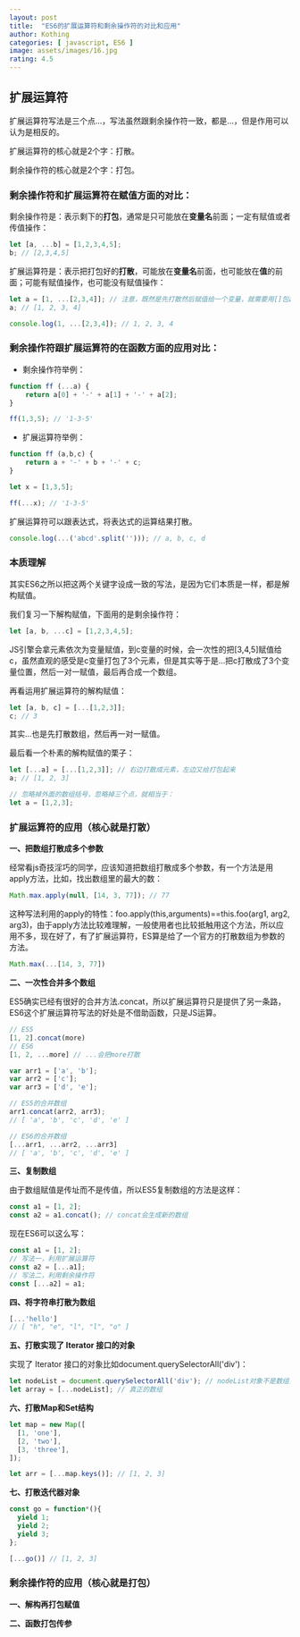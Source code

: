 ```yaml
---
layout: post
title:  "ES6的扩展运算符和剩余操作符的对比和应用"
author: Kothing
categories: [ javascript, ES6 ]
image: assets/images/16.jpg
rating: 4.5
---
```


## 扩展运算符

扩展运算符写法是三个点...，写法虽然跟剩余操作符一致，都是...，但是作用可以认为是相反的。

扩展运算符的核心就是2个字：打散。

剩余操作符的核心就是2个字：打包。

### 剩余操作符和扩展运算符在赋值方面的对比：
剩余操作符是：表示剩下的**打包**，通常是只可能放在**变量名**前面；一定有赋值或者传值操作：
```js
let [a, ...b] = [1,2,3,4,5];
b; // [2,3,4,5]
```
扩展运算符是：表示把打包好的**打散**，可能放在**变量名**前面，也可能放在**值**的前面；可能有赋值操作，也可能没有赋值操作：
```js
let a = [1, ...[2,3,4]]; // 注意，既然是先打散然后赋值给一个变量，就需要用[]包起来形成数组
a; // [1, 2, 3, 4]
```
```js
console.log(1, ...[2,3,4]); // 1, 2, 3, 4
```
### 剩余操作符跟扩展运算符的在函数方面的应用对比：

+ 剩余操作符举例：

```js
function ff (...a) {
    return a[0] + '-' + a[1] + '-' + a[2];
}

ff(1,3,5); // '1-3-5'
```

+ 扩展运算符举例：

```js
function ff (a,b,c) {
    return a + '-' + b + '-' + c;
}

let x = [1,3,5];

ff(...x); // '1-3-5'
```

扩展运算符可以跟表达式，将表达式的运算结果打散。
```js
console.log(...('abcd'.split(''))); // a, b, c, d
```

### 本质理解
其实ES6之所以把这两个关键字设成一致的写法，是因为它们本质是一样，都是解构赋值。

我们复习一下解构赋值，下面用的是剩余操作符：
```js
let [a, b, ...c] = [1,2,3,4,5];
```
JS引擎会拿元素依次为变量赋值，到c变量的时候，会一次性的把[3,4,5]赋值给c，虽然直观的感受是c变量打包了3个元素，但是其实等于是...把c打散成了3个变量位置，然后一对一赋值，最后再合成一个数组。

再看运用扩展运算符的解构赋值：
```js
let [a, b, c] = [...[1,2,3]];
c; // 3
```
其实...也是先打散数组，然后再一对一赋值。

最后看一个朴素的解构赋值的栗子：
```js
let [...a] = [...[1,2,3]]; // 右边打散成元素，左边又给打包起来
a; // [1, 2, 3]

// 忽略掉外面的数组括号，忽略掉三个点，就相当于：
let a = [1,2,3];
```

### 扩展运算符的应用（核心就是打散）
**一、把数组打散成多个参数**

经常看js奇技淫巧的同学，应该知道把数组打散成多个参数，有一个方法是用apply方法，比如，找出数组里的最大的数：
```js
Math.max.apply(null, [14, 3, 77]); // 77
```
这种写法利用的apply的特性：foo.apply(this,arguments)==this.foo(arg1, arg2, arg3)，由于apply方法比较难理解，一般使用者也比较抵触用这个方法，所以应用不多，现在好了，有了扩展运算符，ES算是给了一个官方的打散数组为参数的方法。
```js
Math.max(...[14, 3, 77])
```

**二、一次性合并多个数组**

ES5确实已经有很好的合并方法.concat，所以扩展运算符只是提供了另一条路，ES6这个扩展运算符写法的好处是不借助函数，只是JS运算。
```js
// ES5
[1, 2].concat(more)
// ES6
[1, 2, ...more] // ...会把more打散
```
```js
var arr1 = ['a', 'b'];
var arr2 = ['c'];
var arr3 = ['d', 'e'];

// ES5的合并数组
arr1.concat(arr2, arr3);
// [ 'a', 'b', 'c', 'd', 'e' ]

// ES6的合并数组
[...arr1, ...arr2, ...arr3]
// [ 'a', 'b', 'c', 'd', 'e' ]
```

**三、复制数组**

由于数组赋值是传址而不是传值，所以ES5复制数组的方法是这样：
```js
const a1 = [1, 2];
const a2 = a1.concat(); // concat会生成新的数组
```
现在ES6可以这么写：
```js
const a1 = [1, 2];
// 写法一，利用扩展运算符
const a2 = [...a1];
// 写法二，利用剩余操作符
const [...a2] = a1;
```

**四、将字符串打散为数组**
```js
[...'hello']
// [ "h", "e", "l", "l", "o" ]
```

**五、打散实现了 Iterator 接口的对象**

实现了 Iterator 接口的对象比如document.querySelectorAll('div')：
```js
let nodeList = document.querySelectorAll('div'); // nodeList对象不是数组，而是一个类似数组对象
let array = [...nodeList]; // 真正的数组
```

**六、打散Map和Set结构**
```js
let map = new Map([
  [1, 'one'],
  [2, 'two'],
  [3, 'three'],
]);

let arr = [...map.keys()]; // [1, 2, 3]
```

**七、打散迭代器对象**
```js
const go = function*(){
  yield 1;
  yield 2;
  yield 3;
};

[...go()] // [1, 2, 3]
```

### 剩余操作符的应用（核心就是打包）
**一、解构再打包赋值**


**二、函数打包传参**
